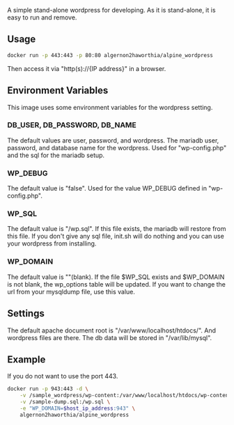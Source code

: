 A simple stand-alone wordpress for developing.
As it is stand-alone, it is easy to run and remove.

## Usage
```sh
docker run -p 443:443 -p 80:80 algernon2haworthia/alpine_wordpress
```
Then access it via "http(s)://{IP address}" in a browser.

## Environment Variables
This image uses some environment variables for the wordpress setting.

### DB_USER, DB_PASSWORD, DB_NAME
The default values are user, password, and wordpress.
The mariadb user, password, and database name for the wordpress.
Used for "wp-config.php" and the sql for the mariadb setup.

### WP_DEBUG
The default value is "false".
Used for the value WP_DEBUG defined in "wp-config.php". 

### WP_SQL
The default value is "/wp.sql".
If this file exists, the mariadb will restore from this file.
If you don't give any sql file, init.sh will do nothing and you can use your wordpress from installing.

### WP_DOMAIN
The default value is ""(blank).
If the file $WP_SQL exists and $WP_DOMAIN is not blank, the wp_options table will be updated.
If you want to change the url from your mysqldump file, use this value.

## Settings
The default apache document root is "/var/www/localhost/htdocs/". And wordpress files are there.
The db data will be stored in "/var/lib/mysql".

## Example
If you do not want to use the port 443.
```sh
docker run -p 943:443 -d \
    -v /sample_wordpress/wp-content:/var/www/localhost/htdocs/wp-content \
    -v /sample-dump.sql:/wp.sql \
    -e "WP_DOMAIN=$host_ip_address:943" \
    algernon2haworthia/alpine_wordpress
```